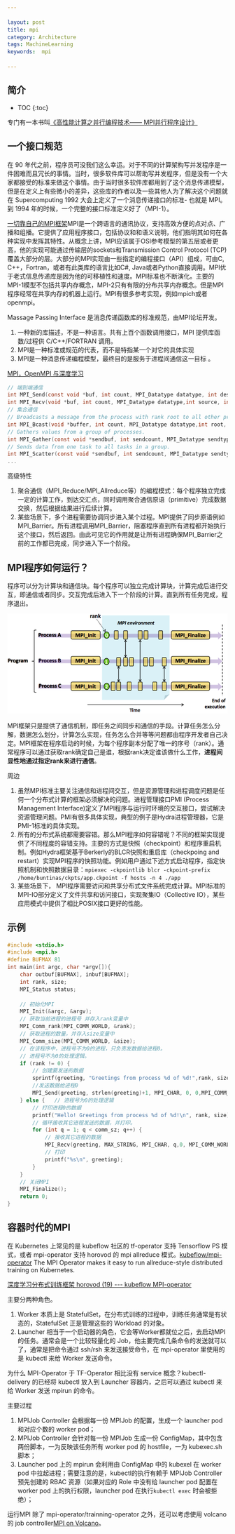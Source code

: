 ```yaml
---

layout: post
title: mpi
category: Architecture
tags: MachineLearning
keywords:  mpi

---
```


## 简介

* TOC
{:toc}

专门有一本书叫[《高性能计算之并行编程技术—— MPI并行程序设计》](http://www.whigg.cas.cn/resource/superComputer/201010/P020101023579409136210.pdf)

## 一个接口规范

在 90 年代之前，程序员可没我们这么幸运。对于不同的计算架构写并发程序是一件困难而且冗长的事情。当时，很多软件库可以帮助写并发程序，但是没有一个大家都接受的标准来做这个事情。由于当时很多软件库都用到了这个消息传递模型，但是在定义上有些微小的差异，这些库的作者以及一些其他人为了解决这个问题就在 Supercomputing 1992 大会上定义了一个消息传递接口的标准- 也就是 MPI。到 1994 年的时候，一个完整的接口标准定义好了（MPI-1）。

[一切靠自己的MPI框架](http://www.xtaohub.com/IT-neo/Parallel-programming-MPI.html)MPI是一个跨语言的通讯协议，支持高效方便的点对点、广播和组播。它提供了应用程序接口，包括协议和和语义说明，他们指明其如何在各种实现中发挥其特性。从概念上讲，MPI应该属于OSI参考模型的第五层或者更高，他的实现可能通过传输层的sockets和Transmission Control Protocol (TCP)覆盖大部分的层。大部分的MPI实现由一些指定的编程接口（API）组成，可由C, C++，Fortran，或者有此类库的语言比如C#, Java或者Python直接调用。MPI优于老式信息传递库是因为他的可移植性和速度。MPI标准也不断演化。主要的MPI-1模型不包括共享内存概念，MPI-2只有有限的分布共享内存概念。但是MPI程序经常在共享内存的机器上运行。MPI有很多参考实现，例如mpich或者openmpi。


Massage Passing Interface 是消息传递函数库的标准规范，由MPI论坛开发。
1. 一种新的库描述，不是一种语言。共有上百个函数调用接口，MPI 提供库函数/过程供 C/C++/FORTRAN 调用。
2. MPI是一种标准或规范的代表，而不是特指某一个对它的具体实现
3. MPI是一种消息传递编程模型，最终目的是服务于进程间通信这一目标 。

[MPI，OpenMPI 与深度学习](https://zhuanlan.zhihu.com/p/158584571)

```c
// 端到端通信
int MPI_Send(const void *buf, int count, MPI_Datatype datatype, int dest,int tag, MPI_Comm comm)
int MPI_Recv(void *buf, int count, MPI_Datatype datatype,int source, int tag, MPI_Comm comm, MPI_Status *status)
// 集合通信
// Broadcasts a message from the process with rank root to all other processes of the group. 
int MPI_Bcast(void *buffer, int count, MPI_Datatype datatype,int root, MPI_Comm comm)
// Gathers values from a group of processes. 
int MPI_Gather(const void *sendbuf, int sendcount, MPI_Datatype sendtype,void *recvbuf, int recvcount, MPI_Datatype recvtype, int root,MPI_Comm comm)
// Sends data from one task to all tasks in a group. 
int MPI_Scatter(const void *sendbuf, int sendcount, MPI_Datatype sendtype,void *recvbuf, int recvcount, MPI_Datatype recvtype, int root,MPI_Comm comm)
...
```

高级特性
1. 聚合通信（MPI_Reduce/MPI_Allreduce等）的编程模式：每个程序独立完成一定的计算工作，到达交汇点，同时调用聚合通信原语（primitive）完成数据交换，然后根据结果进行后续计算。
2. 某些场景下，多个进程需要协调同步进入某个过程。MPI提供了同步原语例如MPI_Barrier。所有进程调用MPI_Barrier，阻塞程序直到所有进程都开始执行这个接口，然后返回。由此可见它的作用就是让所有进程确保MPI_Barrier之前的工作都已完成，同步进入下一个阶段。

## MPI程序如何运行？

程序可以分为计算块和通信块。每个程序可以独立完成计算块，计算完成后进行交互，即通信或者同步。交互完成后进入下一个阶段的计算。直到所有任务完成，程序退出。

![](/public/upload/kubernetes/mpi_run.png)

MPI框架只是提供了通信机制，即任务之间同步和通信的手段。计算任务怎么分解，数据怎么划分，计算怎么实现，任务怎么合并等等问题都由程序开发者自己决定。MPI框架在程序启动的时候，为每个程序副本分配了唯一的序号（rank）。通常程序可以通过获取rank确定自己是谁，根据rank决定谁该做什么工作，**进程间显性地通过指定rank来进行通信**。

周边
1. 虽然MPI标准主要关注通信和进程间交互，但是资源管理和进程调度问题是任何一个分布式计算的框架必须解决的问题。进程管理接口PMI (Process Management Interface)定义了MPI程序与运行时环境的交互接口，尝试解决资源管理问题。PMI有很多具体实现，典型的例子是Hydra进程管理器，它是PMI-1标准的具体实现。
2. 所有的分布式系统都需要容错。那么MPI程序如何容错呢？不同的框架实现提供了不同程度的容错支持。主要的方式是快照（checkpoint）和程序重启机制。例如Hydra框架基于Berkerly的BLCR快照和重启库（checkpoing and restart）实现MPI程序的快照功能。例如用户通过下述方式启动程序，指定快照机制和快照数据目录：`mpiexec -ckpointlib blcr -ckpoint-prefix /home/buntinas/ckpts/app.ckpoint -f hosts -n 4 ./app`
3. 某些场景下， MPI程序需要访问和共享分布式文件系统完成计算。MPI标准的MPI-IO部分定义了文件共享和访问接口，实现聚集IO（Collective IO），某些应用模式中提供了相比POSIX接口更好的性能。

## 示例

```c
#include <stdio.h>
#include <mpi.h> 
#define BUFMAX 81 
int main(int argc, char *argv[]){
    char outbuf[BUFMAX], inbuf[BUFMAX];
    int rank, size;
    MPI_Status status;
 
    // 初始化MPI
    MPI_Init(&argc, &argv);
    // 获取当前进程的进程号 并存入rank变量中
    MPI_Comm_rank(MPI_COMM_WORLD, &rank);    
    // 获取进程的数量，并存入size变量中
    MPI_Comm_size(MPI_COMM_WORLD, &size);   
    // 在该程序中，进程号不为0的进程，只负责发数据给进程0。
    // 进程号不为0的处理逻辑。
    if (rank != 0) {
        // 创建要发送的数据
        sprintf(greeting, "Greetings from process %d of %d!",rank, size);
        //发送数据给进程0
        MPI_Send(greeting, strlen(greeting)+1, MPI_CHAR, 0, 0,MPI_COMM_WORLD);
    } else {   // 进程号为0的处理逻辑
        // 打印进程0的数据
        printf("Hello! Greetings from process %d of %d!\n", rank, size);
        // 循环接收其它进程发送的数据，并打印。
        for (int q = 1; q < comm_sz; q++) {
            // 接收其它进程的数据
            MPI_Recv(greeting, MAX_STRING, MPI_CHAR, q,0, MPI_COMM_WORLD, MPI_STATUS_IGNORE);
            // 打印
            printf("%s\n", greeting);
        }
    }
    // 关闭MPI
    MPI_Finalize();
    return 0;
}
```
## 容器时代的MPI

在 Kubernetes 上常见的是 kubeflow 社区的 tf-operator 支持 Tensorflow PS 模式，或者 mpi-operator 支持 horovod 的 mpi allreduce 模式。[kubeflow/mpi-operator](https://github.com/kubeflow/mpi-operator) The MPI Operator makes it easy to run allreduce-style distributed training on Kubernetes. 

[深度学习分布式训练框架 horovod (19) --- kubeflow MPI-operator](https://mp.weixin.qq.com/s/83_5FKrGFy1oupMIkulJhg)

主要分两种角色。
1. Worker 本质上是 StatefulSet，在分布式训练的过程中，训练任务通常是有状态的，StatefulSet 正是管理这些的 Workload 的对象。
2. Launcher 相当于一个启动器的角色，它会等Worker都就位之后，去启动MPI的任务。通常会是一个比较轻量化的 Job，他主要完成几条命令的发送就可以了，通常是把命令通过 ssh/rsh 来发送接受命令，在 mpi-operator 里使用的是 kubectl 来给 Worker 发送命令。

为什么 MPI-Operator 于 TF-Operator 相比没有 service 概念？kubectl-delivery 的已经将 kubectl 放入到 Launcher 容器内，之后可以通过 kubectl 来给 Worker 发送 mpirun 的命令。

主要过程
1. MPIJob Controller 会根据每一份 MPIJob 的配置，生成一个 launcher pod 和对应个数的 worker pod；
2. MPIJob Controller 会针对每一份 MPIJob 生成一份 ConfigMap，其中包含两份脚本，一为反映该任务所有 worker pod 的 hostfile，一为 kubexec.sh 脚本；
3. Launcher pod 上的 mpirun 会利用由 ConfigMap 中的 kubexel 在 worker pod 中拉起进程；需要注意的是，kubectl的执行有赖于 MPIJob Controller 预先创建的 RBAC 资源（如果对应的 Role 中没有给 launcher pod 配置在 worker pod 上的执行权限，launcher pod 在执行`kubectl exec` 时会被拒绝）；


运行MPI 除了 mpi-operator/trainning-operator 之外，还可以考虑使用 volcano的 job controller[MPI on Volcano](https://volcano.sh/en/docs/mpi_on_volcano/)。
